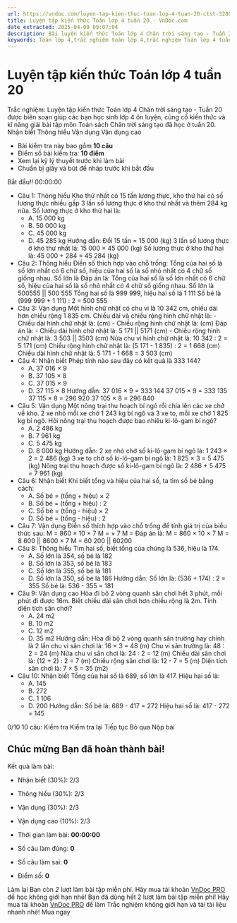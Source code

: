 ```yaml
---
url: https://vndoc.com/luyen-tap-kien-thuc-toan-lop-4-tuan-20-ctst-328027
title: Luyện tập kiến thức Toán lớp 4 tuần 20 - VnDoc.com
date_extracted: 2025-04-09 09:07:04
description: Bài luyện kiến thức Toán lớp 4 Chân trời sáng tạo - Tuần 20 giúp các em ôn tập kiến thức và luyện giải các dạng bài tập đã học trong tuần 20.
keywords: Toán lớp 4,trắc nghiệm toán lớp 4,trắc nghiệm Toán lớp 4 tuần 20 bài tập toán lớp 4,bài tập cuối tuần toán lớp 4,bài tập cuối tuần toán 4 sách Chân trời,bài tập cuối tuần môn Toán lớp 4 Chân trời tuần 20,bài tập tuần 19 môn toán lớp 4 Chân trời,đề kiểm tra cuối tuần 20 môn toán lớp 4 Chân trời sáng tạo,bài tập cuối tuần toán 4 Chân trời tuần 19,trắc nghiệm toán 4 tuần 20,trắc nghiệm Toán 4 tuần 20 chân trời sáng tạo
---
```


# Luyện tập kiến thức Toán lớp 4 tuần 20
Trắc nghiệm: Luyện tập kiến thức Toán lớp 4 Chân trời sáng tạo - Tuần 20 được biên soạn giúp các bạn học sinh lớp 4 ôn luyện, củng cố kiến thức và kĩ năng giải bài tập môn Toán sách Chân trời sáng tạo đã học ở tuần 20.
Nhận biết Thông hiểu Vận dụng Vận dụng cao
  * Bài kiểm tra này bao gồm **10 câu**
  * Điểm số bài kiểm tra: **10 điểm**
  * Xem lại kỹ lý thuyết trước khi làm bài
  * Chuẩn bị giấy và bút để nháp trước khi bắt đầu

Bắt đầu\!\!
00:00:00
  * Câu 1:  Thông hiểu
Kho thứ nhất có 15 tấn lương thực, kho thứ hai có số lương thực nhiều gấp 3 lần số lương thực ở kho thứ nhất và thêm 284 kg nữa. Số lương thực ở kho thứ hai là:
    * A. 15 000 kg 
    * B. 50 000 kg 
    * C. 45 000 kg 
    * D. 45 285 kg 
Hướng dẫn: 
Đổi 15 tấn = 15 000 \(kg\)
3 lần số lương thực ở kho thứ nhất là: 15 000 × 45 000 \(kg\)
Số lương thực ở kho thứ hai là: 45 000 + 284 = 45 284 \(kg\)
  * Câu 2:  Thông hiểu
Điền số thích hợp vào chỗ trống:
Tổng của hai số là số lớn nhất có 6 chữ số, hiệu của hai số là số nhỏ nhất có 4 chữ số giống nhau. Số lớn là 
Đáp án là:
Tổng của hai số là số lớn nhất có 6 chữ số, hiệu của hai số là số nhỏ nhất có 4 chữ số giống nhau. Số lớn là 500555 || 500 555
Tổng hai số là 999 999, hiệu hai số là 1 111
Số bé là \(999 999 + 1 111\) : 2 = 500 555
  * Câu 3:  Vận dụng
Một hình chữ nhật có chu vi là 10 342 cm, chiều dài hơn chiều rộng 1 835 cm. Chiều dài và chiều rộng hình chữ nhật là:
\- Chiều dài hình chữ nhật là:  \(cm\)
\- Chiều rộng hình chữ nhật là:  \(cm\)
Đáp án là:
\- Chiều dài hình chữ nhật là: 5 171 || 5171 \(cm\)
\- Chiều rộng hình chữ nhật là: 3 503 || 3503 \(cm\)
Nửa chu vi hình chữ nhật là: 10 342 : 2 = 5 171 \(cm\)
Chiều rộng hình chữ nhật là: \(5 171 - 1 835\) : 2 = 1 668 \(cm\)
Chiều dài hình chữ nhật là: 5 171 - 1 668 = 3 503 \(cm\)
  * Câu 4:  Nhận biết
Phép tính nào sau đây có kết quả là 333 144?
    * A. 37 016 × 9 
    * B. 37 105 × 8 
    * C. 37 015 × 9 
    * D. 37 115 × 8 
Hướng dẫn: 
37 016 × 9 = 333 144
37 015 × 9 = 333 135
37 115 × 8 = 296 920
37 105 × 8 = 296 840
  * Câu 5:  Vận dụng
Một nông trại thu hoạch bí ngô rồi chia lên các xe chở về kho. 2 xe nhỏ mỗi xe chở 1 243 kg bí ngô và 3 xe to, mỗi xe chở 1 825 kg bí ngô. Hỏi nông trại thu hoạch được bao nhiêu ki-lô-gam bí ngô?
    * A. 2 486 kg 
    * B. 7 961 kg 
    * C. 5 475 kg 
    * D. 8 000 kg 
Hướng dẫn: 
2 xe nhỏ chở số ki-lô-gam bí ngô là: 1 243 × 2 = 2 486 \(kg\)
3 xe to chở số ki-lô-gam bí ngô là: 1 825 × 3 = 5 475 \(kg\)
Nông trại thu hoạch được số ki-lô-gam bí ngô là: 2 486 + 5 475 = 7 961 \(kg\)
  * Câu 6:  Nhận biết
Khi biết tổng và hiệu của hai số, ta tìm số bé bằng cách:
    * A. Số bé = \(tổng + hiệu\) × 2 
    * B. Số bé = \(tổng + hiệu\) : 2 
    * C. Số bé = \(tổng - hiệu\) × 2 
    * D. Số bé = \(tổng - hiệu\) : 2 
  * Câu 7:  Vận dụng
Điền số thích hợp vào chỗ trống để tính giá trị của biểu thức sau:
M = 860 × 10 × 7
M =  × 7
M = 
Đáp án là:
M = 860 × 10 × 7
M = 8 600 || 8600 × 7
M = 60 200 || 60200
  * Câu 8:  Thông hiểu
Tìm hai số, biết tổng của chúng là 536, hiệu là 174.
    * A. Số lớn là 354, số bé là 182 
    * B. Số lớn là 353, số bé là 183 
    * C. Số lớn là 355, số bé là 181 
    * D. Số lớn là 350, số bé là 186 
Hướng dẫn: 
Số lớn là: \(536 + 174\) : 2 = 355
Số bé là: 536 - 355 = 181
  * Câu 9:  Vận dụng cao
Hòa đi bộ 2 vòng quanh sân chơi hết 3 phút, mỗi phút đi được 16m. Biết chiều dài sân chơi hơn chiều rộng là 2m. Tính diện tích sân chơi?
    * A. 24 m2
    * B. 10 m2
    * C. 12 m2
    * D. 35 m2
Hướng dẫn: 
Hòa đi bộ 2 vòng quanh sân trường hay chính là 2 lần chu vi sân chơi là: 16 × 3 = 48 \(m\)
Chu vi sân trường là: 48 : 2 = 24 \(m\)
Nửa chu vi sân chơi là: 24 : 2 = 12 \(m\)
Chiều dài sân chơi là: \(12 + 2\) : 2 = 7 \(m\)
Chiều rộng sân chơi là: 12 - 7 = 5 \(m\)
Diện tích sân chơi là: 7 × 5 = 35 \(m2\)
  * Câu 10:  Nhận biết
Tổng của hai số là 689, số lớn là 417. Hiệu hai số là:
    * A. 145 
    * B. 272 
    * C. 1 106 
    * D. 200 
Hướng dẫn: 
Số bé là: 689 - 417 = 272
Hiệu hai số là: 417 - 272 = 145

0/10
10 câu:
Kiểm tra Kiểm tra lại Tiếp tục Bỏ qua Nộp bài
## Chúc mừng Bạn đã hoàn thành bài\!
Kết quả làm bài:
  * Nhận biết \(30%\):
2/3
  * Thông hiểu \(30%\):
2/3
  * Vận dụng \(30%\):
2/3
  * Vận dụng cao \(10%\):
2/3

  * Thời gian làm bài:  **00:00:00**
  * Số câu làm đúng: **0**
  * Số câu làm sai: **0**
  * Điểm số: **0**

Làm lại
Bạn còn _2_ lượt làm bài tập miễn phí. Hãy mua tài khoản [VnDoc PRO](</pro>) để học không giới hạn nhé\!  Bạn đã dùng hết 2 lượt làm bài tập miễn phí\! Hãy mua tài khoản [VnDoc PRO](</pro>) để làm Trắc nghiệm không giới hạn và tải tài liệu nhanh nhé\!  Mua ngay
